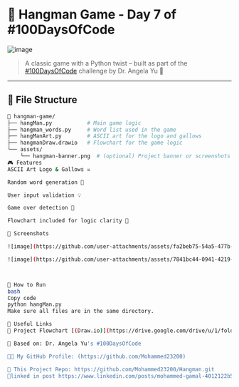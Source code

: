 # 🎯 Hangman Game - Day 7 of #100DaysOfCode

![image](https://github.com/user-attachments/assets/42ae4975-ba28-4a96-8aeb-b5dc452ea07d)



> A classic game with a Python twist – built as part of the [#100DaysOfCode](https://www.udemy.com/course/100-days-of-code/) challenge by Dr. Angela Yu 🚀

---

## 📂 File Structure

```bash
📁 hangman-game/
├── hangMan.py           # Main game logic
├── hangman_words.py     # Word list used in the game
├── hangManArt.py        # ASCII art for the logo and gallows
├── hangmanDraw.drawio   # Flowchart for the game logic
└── assets/
    └── hangman-banner.png  # (optional) Project banner or screenshots
🎮 Features
ASCII Art Logo & Gallows ☠️

Random word generation 🤔

User input validation 💡

Game over detection 🎯

Flowchart included for logic clarity 🧠

📸 Screenshots

![image](https://github.com/user-attachments/assets/fa2beb75-54a5-477b-ae7c-fe85328239f3)

![image](https://github.com/user-attachments/assets/7841bc44-0941-4219-970a-363cdad9795e)



📌 How to Run
bash
Copy code
python hangMan.py
Make sure all files are in the same directory.

🔗 Useful Links
📘 Project Flowchart [(Draw.io)](https://drive.google.com/drive/u/1/folders/0ALDuLXuZHvigUk9PVA)

🧠 Based on: Dr. Angela Yu's #100DaysOfCode

🧑‍💻 My GitHub Profile: (https://github.com/Mohammed23200)

📁 This Project Repo: https://github.com/Mohammed23200/Hangman.git
🎉linked in post https://www.linkedin.com/posts/mohammed-gamal-4012122b5_100daysofcode-python-100daysofcode-activity-7341621822997549058-B1mV?utm_source=share&utm_medium=member_desktop&rcm=ACoAAEusCMEBlqA5l7VNDV6ynoKsXvO5Jq7ixNA

